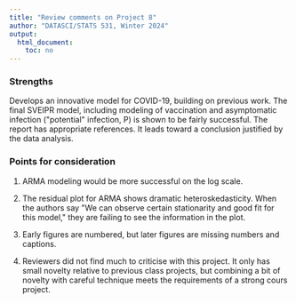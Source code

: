 ```yaml
---
title: "Review comments on Project 8"
author: "DATASCI/STATS 531, Winter 2024"
output:
  html_document:
    toc: no
---
```


### Strengths

Develops an innovative model for COVID-19, building on previous work. The final SVEIPR model, including modeling of vaccination and asymptomatic infection ("potential" infection, P) is shown to be fairly successful. The report has appropriate references. It leads toward a conclusion justified by the data analysis.

### Points for consideration

1. ARMA modeling would be more successful on the log scale.

1. The residual plot for ARMA shows dramatic heteroskedasticity. When the authors say "We can observe certain stationarity and good fit for this model," they are failing to see the information in the plot.

1. Early figures are numbered, but later figures are missing numbers and captions.

1. Reviewers did not find much to criticise with this project.  It only has small novelty relative to previous class projects, but combining a bit of novelty with careful technique meets the requirements of a strong cours project.


